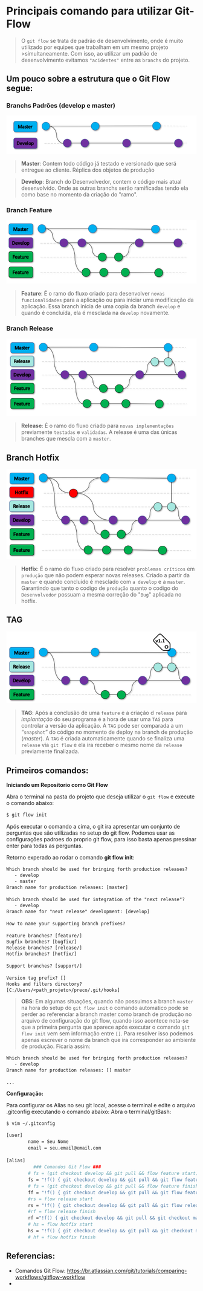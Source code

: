 # Principais comando para utilizar Git-Flow

>O `git flow` se trata de padrão de desenvolvimento, onde é muito utilizado por equipes que trabalham em um mesmo projeto >simultaneamente. Com isso, ao utilizar um padrão de desenvolvimento evitamos `"acidentes"` entre as `branchs` do projeto.

## Um pouco sobre a estrutura que o Git Flow segue:

### **Branchs Padrões** (develop e master)

![Branchs Padroes](/configs/git-flow/images/estrutura_base.png)

>**Master**: 
Contem todo código já testado e versionado que será entregue ao cliente.
Réplica dos objetos de produção

>**Develop**: 
Branch do Desenvolvedor, contem o código mais atual desenvolvido.
Onde as outras branchs serão ramificadas tendo ela como base no momento da criação do "ramo".

### **Branch Feature**

![Branchs Feature](/configs/git-flow/images/branch_feature.png)

>**Feature**: 
É o ramo do fluxo criado para desenvolver `novas funcionalidades` para a aplicação ou para iniciar uma modificação da aplicação. Essa branch inicia de uma copia da branch `develop` e quando é concluída, ela é mesclada na `develop` novamente.

### **Branch Release**

![Branchs Release](/configs/git-flow/images/branch_release.png)

>**Release**: 
É o ramo do fluxo criado para `novas implementações` previamente `testadas` e `validadas`. 
A release é uma das únicas branches que mescla com a `master`.

## **Branch Hotfix**

![Branchs Hotfix](/configs/git-flow/images/branch_hotfix.png)

>**Hotfix**: 
É o ramo do fluxo criado para resolver `problemas críticos` em `produção` que não podem esperar novas releases.
Criado a partir da `master` e quando concluído é mesclado com `a develop` e a `master`. Garantindo que tanto o codigo de `produção` quanto o codigo do `Desenvolvedor` possuam a mesma correção do "`Bug`" aplicada no hotfix.

## **TAG**

![Branchs Hotfix](/configs/git-flow/images/tag.png)

>**TAG**: 
Após a conclusão de uma `feature` e a criação d `release` para *implantação* do seu programa é a hora de usar uma `TAG` para controlar a versão da aplicação.
A `TAG` pode ser comparada a um “`snapshot`” do código no momento de deploy na branch de produção (*master*). A `TAG` é criada automaticamente quando se finaliza uma `release` via `git flow` e ela ira receber o mesmo nome da `release` previamente finalizada.

## Primeiros comandos: 

**Iniciando um Repositorio como Git Flow**

Abra o terminal na pasta do projeto que deseja utilizar o `git flow` e execute o comando abaixo:

```sh
$ git flow init
```
Após executar o comando a cima, o git ira apresentar um conjunto de perguntas que são utilizadas no setup do git flow. Podemos usar as configurações padroes do proprio git flow, para isso basta apenas pressinar enter para todas as perguntas.

Retorno experado ao rodar o comando **git flow init**:
```
Which branch should be used for bringing forth production releases?
   - develop
   - master
Branch name for production releases: [master]

Which branch should be used for integration of the "next release"?
   - develop
Branch name for "next release" development: [develop]

How to name your supporting branch prefixes?

Feature branches? [feature/]
Bugfix branches? [bugfix/]
Release branches? [release/]
Hotfix branches? [hotfix/]

Support branches? [support/]

Version tag prefix? []
Hooks and filters directory? [C:/Users/<path_projeto>/preco/.git/hooks]
```
>**OBS**: Em algumas situações, quando não possuimos a branch `master` na hora do setup do `git flow init` o comando automatico pode se perder ao referenciar a branch master como branch de produção no arquivo de configuração do git flow, quando isso acontece nota-se que a primeira pergunta que aparece após executar o comando `git flow init` vem sem informação entre `[]`. Para resolver isso podemos apenas escrever o nome da branch que ira corresponder ao ambiente de produção. Ficaria assim: 

```
Which branch should be used for bringing forth production releases?
   - develop
Branch name for production releases: [] master

...
```

**Configuração:**

Para configurar os Alias no seu git local, acesse o terminal e edite o arquivo .gitconfig executando o comando abaixo:
Abra o terminal/gitBash:
```sh
$ vim ~/.gitconfig
```

```sh
[user]
        name = Seu Nome
        email = seu.email@email.com

[alias]
          ### Comandos Git Flow ###
        # fs = (git checkout develop && git pull && flow feature start)
        fs = "!f() { git checkout develop && git pull && git flow feature start \"$1\"; }; f"
        # fs = (git checkout develop && git pull && flow feature finish)
        ff = "!f() { git checkout develop && git pull && git flow feature finish \"$1\" && git push; }; f"
        #rs = flow release start
        rs = "!f() { git checkout develop && git pull && git flow release start \"$1\"; }; f"
        #rf = flow release finish
        rf ="!f() { git checkout develop && git pull && git checkout master && git pull && git flow release finish \"$1\" && git push && git checkout master && git push && git push --tag && git checkout develop; }; f"
        # hs = flow hotfix start
        hs = "!f() { git checkout develop && git pull && git checkout master && git pull && git flow hotfix start \"$1\"; }; f"
        # hf = flow hotfix finish
```

[.gitconfig]: <.gitconfig>

## Referencias:
- Comandos Git Flow: https://br.atlassian.com/git/tutorials/comparing-workflows/gitflow-workflow
- 
